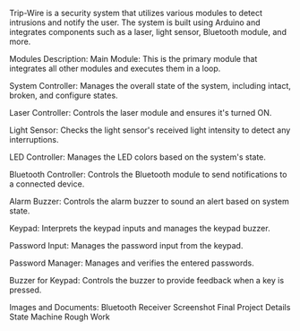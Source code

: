 Trip-Wire is a security system that utilizes various modules to detect intrusions and notify the user. The system is built using Arduino and integrates components such as a laser, light sensor, Bluetooth module, and more.

Modules Description:
Main Module: This is the primary module that integrates all other modules and executes them in a loop.

System Controller: Manages the overall state of the system, including intact, broken, and configure states.

Laser Controller: Controls the laser module and ensures it's turned ON.

Light Sensor: Checks the light sensor's received light intensity to detect any interruptions.

LED Controller: Manages the LED colors based on the system's state.

Bluetooth Controller: Controls the Bluetooth module to send notifications to a connected device.

Alarm Buzzer: Controls the alarm buzzer to sound an alert based on system state.

Keypad: Interprets the keypad inputs and manages the keypad buzzer.

Password Input: Manages the password input from the keypad.

Password Manager: Manages and verifies the entered passwords.

Buzzer for Keypad: Controls the buzzer to provide feedback when a key is pressed.

Images and Documents:
Bluetooth Receiver Screenshot
Final Project Details
State Machine Rough Work
